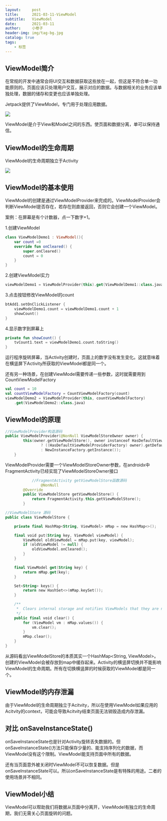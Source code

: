 ```yaml
---
layout:     post  
title:      2021-03-11-ViewModel
subtitle:   ViewModel
date:       2021-03-11
author:     小卷子
header-img: img/tag-bg.jpg
catalog: true
tags:
    - 标签
---
```




## ViewModel简介

在常规的开发中通常会将UI交互和数据获取这些放在一起，但这是不符合单一功能原则的。页面应该只处理用户交互，展示对应的数据。与数据相关的业务应该单独处理，数据的储存和变更也应该单独处理。

Jetpack提供了ViewModel，专门用于处理应用数据。

![](https://tva1.sinaimg.cn/large/008eGmZEly1gotzfsu4syj30m8084mzc.jpg)

ViewModel是介于View和Model之间的东西。使页面和数据分离，单可以保持通信。



## ViewModel的生命周期

ViewModel的生命周期独立于Activity

![](https://tva1.sinaimg.cn/large/008eGmZEly1gotzlinsx5j30ia0lfjv1.jpg)



## ViewModel的基本使用

ViewModel的创建是通过ViewModelProvider来完成的。ViewModelProvider会判断ViewModel是否存在，若存在则直接返回，否则它会创建一个ViewModel。



案例：在屏幕是有个计数器，点一下数字+1。

1.创建ViewModel

```kotlin
class ViewModelDemo1 : ViewModel(){
    var count =0
    override fun onCleared() {
        super.onCleared()
        count = 0
    }
}
```

2.创建ViewModel实力

```kotlin
viewModelDemo1 = ViewModelProvider(this).get(ViewModelDemo1::class.java)
```

3.点击按钮修改ViewModel的count

```kotlin
btAdd1.setOnClickListener {
    viewModelDemo1.count = viewModelDemo1.count + 1
    showCount()
}
```

4.显示数字到屏幕上

```kotlin
private fun showCount() {
    tvCount1.text = viewModelDemo1.count.toString()
}
```



运行程序旋转屏幕，当Activity创建时，页面上的数字没有发生变化。这就意味着在横竖屏下Activity所获取的ViewModel都是同一个。

还有另一种场景，在创建ViewModel需要传递一些参数，这时就需要用到CountViewModelFactory

```kotlin
val count = 10
val countViewModelFactory = CountViewModelFactory(count)
viewModelDemo2 = ViewModelProvider(this, countViewModelFactory)
    .get(ViewModelDemo2::class.java)
```



## ViewModel的原理

~~~kotlin
//ViewModelProvider构造源码   
public ViewModelProvider(@NonNull ViewModelStoreOwner owner) {
        this(owner.getViewModelStore(), owner instanceof HasDefaultViewModelProviderFactory
                ? ((HasDefaultViewModelProviderFactory) owner).getDefaultViewModelProviderFactory()
                : NewInstanceFactory.getInstance());
    }

~~~

ViewModelProvider需要一个ViewModelStoreOwner参数，在androidx中FragmentActivity已经实现了ViewModelStoreOwner接口

~~~kotlin
    		//FragmentActivity getViewModelStore函数源码
				@NonNull
        @Override
        public ViewModelStore getViewModelStore() {
            return FragmentActivity.this.getViewModelStore();
        }

~~~



```kotlin
//ViewModelStore 源码
public class ViewModelStore {

    private final HashMap<String, ViewModel> mMap = new HashMap<>();

    final void put(String key, ViewModel viewModel) {
        ViewModel oldViewModel = mMap.put(key, viewModel);
        if (oldViewModel != null) {
            oldViewModel.onCleared();
        }
    }

    final ViewModel get(String key) {
        return mMap.get(key);
    }

    Set<String> keys() {
        return new HashSet<>(mMap.keySet());
    }

    /**
     *  Clears internal storage and notifies ViewModels that they are no longer used.
     */
    public final void clear() {
        for (ViewModel vm : mMap.values()) {
            vm.clear();
        }
        mMap.clear();
    }
}
```

从源码看出ViewModelStore的本质其实一个HashMap<String, ViewModel>。创建的ViewModel会被存放到map中缓存起来。Activity的横竖屏切换并不能影响ViewModel的生命周期。所有在切换横竖屏的时候获取的ViewModel都是同一个。



## ViewModel的内存泄漏

由于ViewModel的生命周期独立于Acitvity，所以在使用ViewModel如果应用的Acitvity的context，可能会导致Acitvity结束页面无法销毁造成内存泄漏。



## 对比 onSaveInstanceState()

onSaveInstanceState也是针对Activity旋转丢失数据的。但onSaveInstanceState()方法只能保存少量的、能支持序列化的数据，而ViewModel没有这个限制。ViewModel能支持页面中所有的数据。

还有当页面意外被关闭时ViewModel不可以恢复数据。但是onSaveInstanceState可以。所以onSaveInstanceState是有特殊的用途。二者的使用场景并不相同。



## ViewModel小结

ViewModel可以帮助我们将数据从页面中分离开，ViewModel有独立的生命周期，我们无需关心页面旋转的问题。